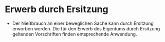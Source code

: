 # Erwerb durch Ersitzung

- Der Nießbrauch an einer beweglichen Sache kann durch Ersitzung erworben werden. Die für den Erwerb des Eigentums durch Ersitzung geltenden Vorschriften finden entsprechende Anwendung.

